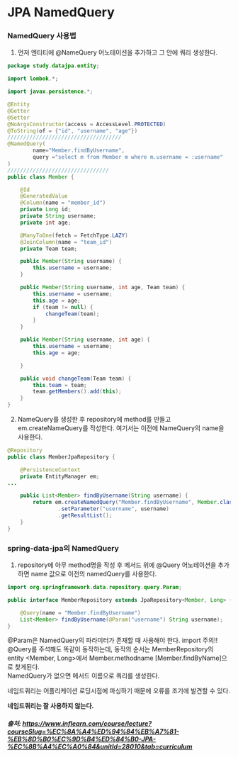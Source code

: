 # JPA NamedQuery

### NamedQuery 사용법

1. 먼저 엔티티에 @NameQuery 어노테이션을 추가하고 그 안에 쿼리 생성한다.
```JAVA
package study.datajpa.entity;

import lombok.*;

import javax.persistence.*;

@Entity
@Getter
@Setter
@NoArgsConstructor(access = AccessLevel.PROTECTED)
@ToString(of = {"id", "username", "age"})
////////////////////////////////////
@NamedQuery(
        name="Member.findByUsername",
        query ="select m from Member m where m.username = :username"
)
////////////////////////////////
public class Member {

    @Id
    @GeneratedValue
    @Column(name = "member_id")
    private Long id;
    private String username;
    private int age;

    @ManyToOne(fetch = FetchType.LAZY)
    @JoinColumn(name = "team_id")
    private Team team;

    public Member(String username) {
        this.username = username;
    }

    public Member(String username, int age, Team team) {
        this.username = username;
        this.age = age;
        if (team != null) {
            changeTeam(team);
        }
    }

    public Member(String username, int age) {
        this.username = username;
        this.age = age;

    }

    public void changeTeam(Team team) {
        this.team = team;
        team.getMembers().add(this);
    }
}

```

2. NameQuery를 생성한 후 repository에 method를 만들고 em.createNameQuery를 작성한다. 여기서는 
   이전에 NameQuery의 name을 사용한다.

```java
@Repository
public class MemberJpaRepository {

    @PersistenceContext
    private EntityManager em;
...

    public List<Member> findByUsername(String username) {
        return em.createNamedQuery("Member.findByUsername", Member.class)
                .setParameter("username", username)
                .getResultList();
    }
}
```

### spring-data-jpa의 NamedQuery

1. repository에 아무 method명을 작성 후 메서드 위에 @Query 어노테이션을 추가하면 name 값으로 이전의 namedQuery를 사용한다.    
```java
import org.springframework.data.repository.query.Param;

public interface MemberRepository extends JpaRepository<Member, Long> {

    @Query(name = "Member.findByUsername")
    List<Member> findByUsername(@Param("username") String username);
}
```
@Param은 NamedQuery의 파라미터가 존재할 때 사용해야 한다. import 주의!!     
@Query를 주석해도 똑같이 동작하는데, 동작의 순서는 MemberRepository의 entity <Member, Long>에서 Member.methodname [Member.findByName]으로 찾게된다.    
NamedQuery가 없으면 메서드 이름으로 쿼리를 생성한다.    


네임드쿼리는 어플리케이션 로딩시점에 파싱하기 때문에 오류를 조기에 발견할 수 있다.

**네임드쿼리는 잘 사용하지 않는다.**




##### 출처: https://www.inflearn.com/course/lecture?courseSlug=%EC%8A%A4%ED%94%84%EB%A7%81-%EB%8D%B0%EC%9D%B4%ED%84%B0-JPA-%EC%8B%A4%EC%A0%84&unitId=28010&tab=curriculum
